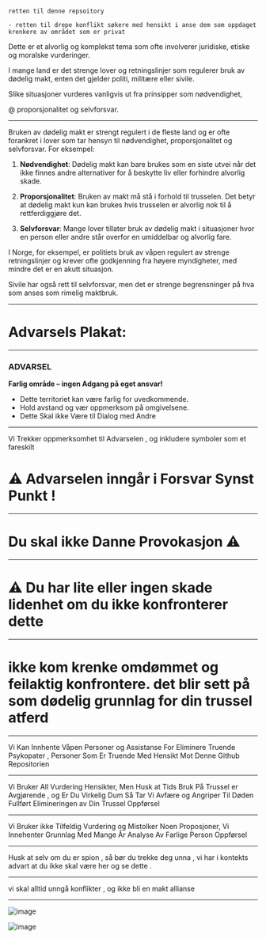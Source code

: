 

```

retten til denne repsoitory

- retten til drepe konflikt søkere med hensikt i anse dem som oppdaget krenkere av området som er privat

```

Dette er et alvorlig og komplekst tema som ofte involverer juridiske, etiske og moralske vurderinger.

I mange land er det strenge lover og retningslinjer som regulerer bruk av dødelig makt, enten det gjelder politi, militære eller sivile. 

Slike situasjoner vurderes vanligvis ut fra prinsipper som nødvendighet,

@ proporsjonalitet og selvforsvar.






--------------------------


Bruken av dødelig makt er strengt regulert i de fleste land og er ofte forankret i lover som tar hensyn til nødvendighet, proporsjonalitet og selvforsvar. For eksempel:

1. **Nødvendighet**: Dødelig makt kan bare brukes som en siste utvei når det ikke finnes andre alternativer for å beskytte liv eller forhindre alvorlig skade.
   
2. **Proporsjonalitet**: Bruken av makt må stå i forhold til trusselen. Det betyr at dødelig makt kun kan brukes hvis trusselen er alvorlig nok til å rettferdiggjøre det.

3. **Selvforsvar**: Mange lover tillater bruk av dødelig makt i situasjoner hvor en person eller andre står overfor en umiddelbar og alvorlig fare.

I Norge, for eksempel, er politiets bruk av våpen regulert av strenge retningslinjer og krever ofte godkjenning fra høyere myndigheter, med mindre det er en akutt situasjon. 

Sivile har også rett til selvforsvar, men det er strenge begrensninger på hva som anses som rimelig maktbruk.

--------------------------


# Advarsels Plakat:

---

### **ADVARSEL**
**Farlig område – ingen Adgang på eget ansvar!**

- Dette territoriet kan være farlig for uvedkommende.
- Hold avstand og vær oppmerksom på omgivelsene.
- Dette Skal ikke Være til Dialog med Andre

---

Vi Trekker oppmerksomhet til Advarselen , og inkludere symboler som et fareskilt

# ⚠️ Advarselen inngår i Forsvar Synst Punkt  !


--------------------------



# Du skal ikke Danne Provokasjon  ⚠️

--------------

# ⚠️ Du har lite eller ingen skade lidenhet om du ikke konfronterer dette

---------------

# ikke kom krenke omdømmet og feilaktig konfrontere. det blir sett på som dødelig grunnlag for din trussel atferd

-----------------

Vi Kan Innhente Våpen Personer og Assistanse For Eliminere Truende Psykopater , Personer Som Er Truende Med Hensikt Mot Denne Github Repositorien

-----------------

Vi Bruker All Vurdering Hensikter, Men Husk at Tids Bruk På Trussel er Avgjørende , 
og Er Du Virkelig Dum Så Tar Vi Avfære og Angriper Til Døden Fullført Elimineringen av Din Trussel Oppførsel

-----------------

Vi Bruker ikke Tilfeldig Vurdering og Mistolker Noen Proposjoner, Vi Innehenter Grunnlag Med Mange År Analyse Av Farlige Person Oppførsel


---------------

Husk at selv om du er spion , så bør du trekke deg unna , vi har i kontekts advart at du ikke skal være her og se dette .

------------------

vi skal alltid unngå konflikter , og ikke bli en makt allianse



---------------------------------


![image](https://github.com/user-attachments/assets/ac6bd4ec-9574-4606-81d8-3fe50367fe3f)

![image](https://github.com/user-attachments/assets/586110b6-8060-4b63-8c24-ab8cd415742b)
